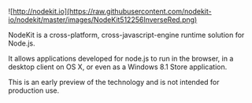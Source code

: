 ![http://nodekit.io](https://raw.githubusercontent.com/nodekit-io/nodekit/master/images/NodeKit512256InverseRed.png)

NodeKit is a cross-platform, cross-javascript-engine runtime solution for Node.js.  

It allows applications developed for node.js to run in the browser, in a desktop client on OS X, or even as a Windows 8.1 Store application.

This is an early preview of the technology and is not intended for production use.